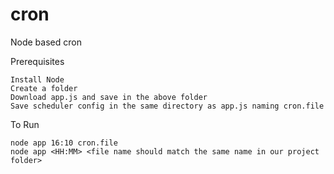# cron
Node based cron

Prerequisites
    
    Install Node
    Create a folder
    Download app.js and save in the above folder
    Save scheduler config in the same directory as app.js naming cron.file
    
To Run
    
    node app 16:10 cron.file
    node app <HH:MM> <file name should match the same name in our project folder>
    
